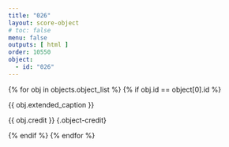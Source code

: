 ```yaml
---
title: "026"
layout: score-object
# toc: false
menu: false
outputs: [ html ]
order: 10550
object:
  - id: "026"
---
```


{% for obj in objects.object_list %}
{% if obj.id == object[0].id %}

{{ obj.extended_caption }}

{{ obj.credit }} {.object-credit}

{% endif %}
{% endfor %}
